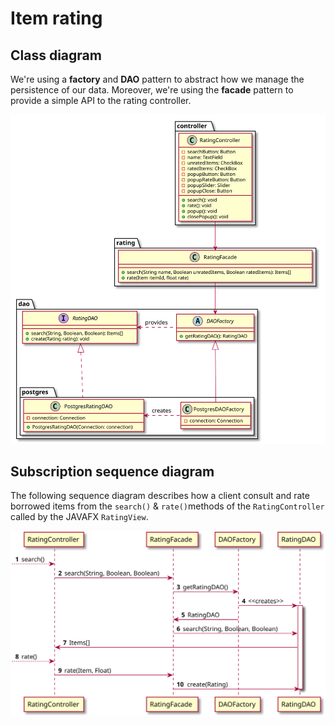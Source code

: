 # Item rating

## Class diagram

We're using a **factory** and **DAO** pattern to abstract how we manage the persistence of our data.
Moreover, we're using the **facade** pattern to provide a simple API to the rating controller.

![Rating use case class diagram](./rating-class-diagram.svg)

## Subscription sequence diagram

The following sequence diagram describes how a client consult and rate borrowed items from the `search()` & `rate()`methods of the
`RatingController` called by the JAVAFX `RatingView`.

![Rating sequence diagram](./rating-sequence-diagram.svg)

